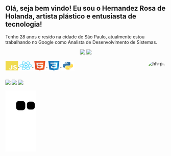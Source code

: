 ## Olá, seja bem vindo! Eu sou o Hernandez Rosa de Holanda, artista plástico e entusiasta de tecnologia! 
Tenho 28 anos e resido na cidade de São Paulo, atualmente estou trabalhando no Google como Analista de Desenvolvimento de Sistemas.

<div align="center">
  <a href="https://github.com/Hernandez-Rosa-Holanda">
   <img height="180em" src="https://github-readme-stats.vercel.app/api/top-langs/?username=Hernandez-Rosa-Holanda&layout=compact&langs_count=7&theme=dark"/>
    <img height="180em" src="https://github-readme-stats.vercel.app/api?username=Hernandez-Rosa-Holanda&show_icons=false&theme=dark&include_all_commits=true&count_private=true"/>

</div>
<div style="display: inline_block"><br>
  <img align="center" alt="hh-Js" height="30" width="40" src="https://raw.githubusercontent.com/devicons/devicon/master/icons/javascript/javascript-plain.svg">
  <img align="center" alt="hh-React" height="30" width="40" src="https://raw.githubusercontent.com/devicons/devicon/master/icons/react/react-original.svg">
  <img align="center" alt="hh-HTML" height="30" width="40" src="https://raw.githubusercontent.com/devicons/devicon/master/icons/html5/html5-original.svg">
  <img align="center" alt="hh-CSS" height="30" width="40" src="https://raw.githubusercontent.com/devicons/devicon/master/icons/css3/css3-original.svg">
  <img align="center" alt="hh-Python" height="30" width="40" src="https://raw.githubusercontent.com/devicons/devicon/master/icons/python/python-original.svg">
  <img align="right" alt="hh-pic" height="150" style="border-radius:50px;" src="https://i.pinimg.com/564x/42/7f/f0/427ff0f9bed9a681953862a6896c92c3.jpg">
</div>
  
  ##
 
<div> 
  <a href="https://www.instagram.com/h.h.tattoo/" target="_blank"><img src="https://img.shields.io/badge/-Instagram-%23E4405F?style=for-the-badge&logo=instagram&logoColor=white" target="_blank"></a>
  <a href = "mailto:h.rosadeholanda@gmail.com"><img src="https://img.shields.io/badge/-Gmail-%23333?style=for-the-badge&logo=gmail&logoColor=white" target="_blank"></a>
  <a href="https://www.linkedin.com/in/hernandez-rosa-de-holanda/" target="_blank"><img src="https://img.shields.io/badge/-LinkedIn-%230077B5?style=for-the-badge&logo=linkedin&logoColor=white" target="_blank"></a> 
 
  ![Snake animation](https://github.com/rafaballerini/rafaballerini/blob/output/github-contribution-grid-snake.svg)
